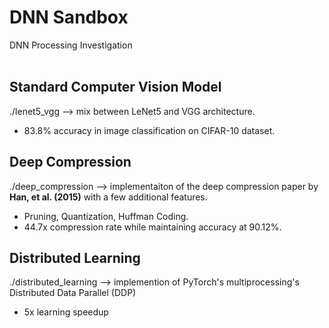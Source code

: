 # DNN Sandbox
DNN Processing Investigation <br/><br/>


## Standard Computer Vision Model
./lenet5_vgg --> mix between LeNet5 and VGG architecture. 
  - 83.8% accuracy in image classification on CIFAR-10 dataset. 

## Deep Compression 
./deep_compression --> implementaiton of the deep compression paper by **Han, et al. (2015)** with a few additional features.
  - Pruning, Quantization, Huffman Coding.
  - 44.7x compression rate while maintaining accuracy at 90.12%. 

## Distributed Learning
./distributed_learning --> implemention of PyTorch's multiprocessing's Distributed Data Parallel (DDP)
  - 5x learning speedup
